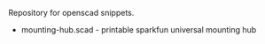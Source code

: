 Repository for openscad snippets.

* mounting-hub.scad - printable sparkfun universal mounting hub

